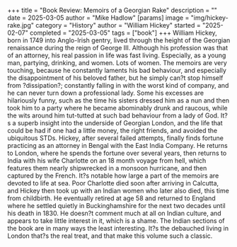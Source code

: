 +++
title = "Book Review: Memoirs of a Georgian Rake"
description = ""
date = 2025-03-05
author = "Mike Hadlow"
[params]
    image = "img/hickey-rake.jpg"
    category = "History"
    author = "William Hickey"
    started = "2025-02-07"
    completed = "2025-03-05"
    tags = ["book"]
+++
William Hickey, born in 1749 into Anglo-Irish gentry, lived through the height of the Georgian renaissance during the reign of George III. Although his profession was that of an attorney, his real passion in life was fast living. Especially, as a young man, partying, drinking, and women. Lots of women. The memoirs are very touching, because he constantly laments his bad behaviour, and especially the disappointment of his beloved father, but he simply can?t stop himself from ?dissipation?; constantly falling in with the worst kind of company, and he can never turn down a professional lady. Some his excesses are hilariously funny, such as the time his sisters dressed him as a nun and then took him to a party where he became abominably drunk and raucous, while the wits around him tut-tutted at such bad behaviour from a lady of God. It?s a superb insight into the underside of Georgian London, and the life that could be had if one had a little money, the right friends, and avoided the ubiquitous STDs. Hickey, after several failed attempts, finally finds fortune practicing as an attorney in Bengal with the East India Company. He returns to London, where he spends the fortune over several years, then returns to India with his wife Charlotte on an 18 month voyage from hell, which features them nearly shipwrecked in a monsoon hurricane, and then captured by the French. It?s notable how large a part of the memoirs are devoted to life at sea. Poor Charlotte died soon after arriving in Calcutta, and Hickey then took up with an Indian women who later also died, this time from childbirth. He eventually retired at age 58 and returned to England where he settled quietly in Buckinghamshire for the next two decades until his death in 1830. He doesn?t comment much at all on Indian culture, and appears to take little interest in it, which is a shame. The Indian sections of the book are in many ways the least interesting. It?s the debauched living in London that?s the real treat, and that make this volume such a classic.
